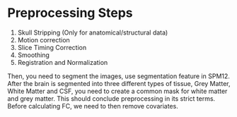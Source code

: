 
# Preprocessing Steps

1. Skull Stripping (Only for anatomical/structural data)
2. Motion correction
3. Slice Timing Correction
4. Smoothing
5. Registration and Normalization

Then, you need to segment the images, use segmentation feature in SPM12. After
the brain is segmented into three different types of tissue, Grey Matter, White
Matter and CSF, you need to create a common mask for white matter and grey
matter. This should conclude preprocessing in its strict terms. Before
calculating FC, we need to then remove covariates.
